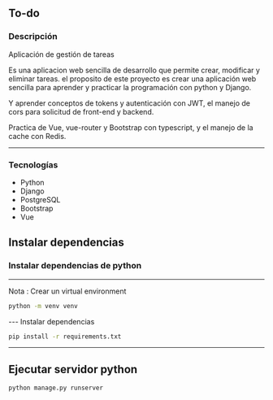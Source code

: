 ## To-do

### Descripción

Aplicación de gestión de tareas

Es una aplicacion web sencilla de desarrollo que permite crear, modificar y eliminar tareas.
el proposito de este proyecto es crear una aplicación web sencilla para aprender y practicar la programación con python y Django.

Y aprender conceptos de tokens y autenticación con JWT, el manejo de cors para solicitud de front-end y backend.

Practica de Vue, vue-router y Bootstrap con typescript, y el manejo de la cache con Redis.

---
### Tecnologías

- Python
- Django
- PostgreSQL
- Bootstrap
- Vue


## Instalar dependencias
### Instalar dependencias de python

--- 
Nota : Crear un virtual environment
```bash
python -m venv venv
```

--- Instalar dependencias

```bash
pip install -r requirements.txt
```

---

## Ejecutar servidor python
```bash
python manage.py runserver
```




